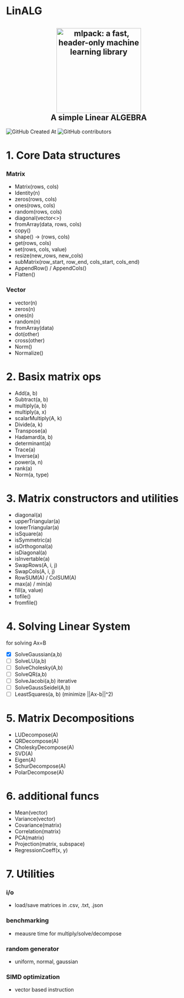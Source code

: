 # LinALG

<h2 align="center">
  <a href="https://mlpack.org"><img src="https://upload.wikimedia.org/wikipedia/commons/2/2f/Linear_subspaces_with_shading.svg" style="background-color:rgba(0,0,0,0);" height=230 alt="mlpack: a fast, header-only machine learning library"></a>
  <br>A simple Linear ALGEBRA<br>
</h2>

![GitHub Created At](https://img.shields.io/github/created-at/FreezB11/linALG)
![GitHub contributors](https://img.shields.io/github/contributors/FreezB11/linALG)



# 1. Core Data structures
### Matrix
 - Matrix(rows, cols)
 - Identity(n)
 - zeros(rows, cols)
 - ones(rows, cols)
 - random(rows, cols)
 - diagonal(vector<>)
 - fromArray(data, rows, cols)
 - copy()
 - shape() -> (rows, cols)
 - get(rows, cols)
 - set(rows, cols, value)
 - resize(new_rows, new_cols)
 - subMatrix(row_start, row_end, cols_start, cols_end)
 - AppendRow() / AppendCols()
 - Flatten()
### Vector
 - vector(n)
 - zeros(n)
 - ones(n)
 - random(n)
 - fromArray(data)
 - dot(other)
 - cross(other)
 - Norm()
 - Normalize()

# 2. Basix matrix ops
 - Add(a, b)
 - Subtract(a, b)
 - multiply(a, b)
 - multiply(a, x)
 - scalarMultiply(A, k)
 - Divide(a, k)
 - Transpose(a)
 - Hadamard(a, b)
 - determinant(a)
 - Trace(a)
 - Inverse(a)
 - power(a, n)
 - rank(a)
 - Norm(a, type)

# 3. Matrix constructors and utilities
 - diagonal(a)
 - upperTriangular(a)
 - lowerTriangular(a)
 - isSquare(a)
 - isSymmetric(a)
 - isOrthogonal(a)
 - isDiagonal(a)
 - isInvertable(a)
 - SwapRows(A, i, j)
 - SwapCols(A, i, j)
 - RowSUM(A) / ColSUM(A)
 - max(a) / min(a)
 - fill(a, value)
 - tofile()
 - fromfile()

# 4. Solving Linear System
for solving Ax=B
 - [x] SolveGaussian(a,b)
 - [ ] SolveLU(a,b)
 - [ ] SolveCholesky(A,b)
 - [ ] SolveQR(a,b)
 - [ ] SolveJacobi(a,b) iterative
 - [ ] SolveGaussSeidel(A,b)
 - [ ] LeastSquares(a, b) (minimize ||Ax-b||^2)

# 5. Matrix Decompositions
 - LUDecompose(A)
 - QRDecompose(A)
 - CholeskyDecompose(A)
 - SVD(A)
 - Eigen(A)
 - SchurDecompose(A)
 - PolarDecompose(A)

# 6. additional funcs
 - Mean(vector)
 - Variance(vector)
 - Covariance(matrix)
 - Correlation(matrix)
 - PCA(matrix)
 - Projection(matrix, subspace)
 - RegressionCoeff(x, y)

# 7. Utilities
### i/o
 - load/save matrices in .csv, .txt, .json
### benchmarking
 - meausre time for multiply/solve/decompose
### random generator
 - uniform, normal, gaussian
### SIMD optimization
 - vector based instruction